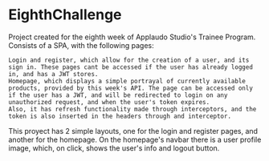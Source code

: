 # EighthChallenge

Project created for the eighth week of Applaudo Studio's Trainee Program.
Consists of a SPA, with the following pages:

    Login and register, which allow for the creation of a user, and its sign in. These pages cant be accessed if the user has already logged in, and has a JWT stores.
    Homepage, which displays a simple portrayal of currently available products, provided by this week's API. The page can be accessed only if the user has a JWT, and will be redirected to login on any unauthorized request, and when the user's token expires.
    Also, it has refresh functionality made through interceptors, and the token is also inserted in the headers through and interceptor.
    
This proyect has 2 simple layouts, one for the login and register pages, and another for the homepage. On the homepage's navbar there is a user profile image, which, on click, shows the user's info and logout button.